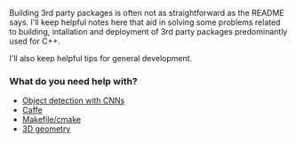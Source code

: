 Building 3rd party packages is often not as straightforward as the README says. I'll keep helpful notes here that aid in solving some problems related to building, intallation and deployment of 3rd party packages predominantly used for C++.

I'll also keep helpful tips for general development.

### What do you need help with?
- [Object detection with CNNs](cnn_detection.md)
- [Caffe](caffe_install.md)
- [Makefile/cmake](cmake_makefile_tips.md)
- [3D geometry](3D_geometry.md)
